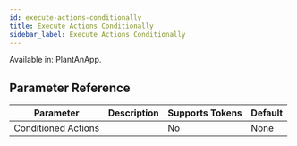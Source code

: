 ```yaml
---
id: execute-actions-conditionally
title: Execute Actions Conditionally
sidebar_label: Execute Actions Conditionally
---
```


Available in: PlantAnApp.




## Parameter Reference
| Parameter | Description | Supports Tokens | Default |
| -- | -- | -- | -- |
| Conditioned Actions |  | No | None |
